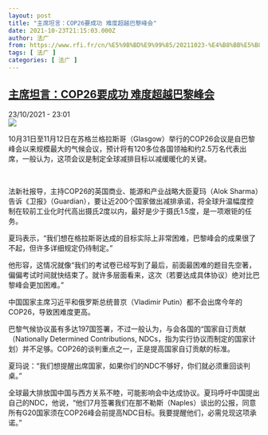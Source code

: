 ```yaml
---
layout: post
title: "主席坦言：COP26要成功 难度超越巴黎峰会"
date: 2021-10-23T21:15:03.000Z
author: 法广
from: https://www.rfi.fr/cn/%E5%9B%BD%E9%99%85/20211023-%E4%B8%BB%E5%B8%AD%E5%9D%A6%E8%A8%80-cop26%E8%A6%81%E6%88%90%E5%8A%9F-%E9%9A%BE%E5%BA%A6%E8%B6%85%E8%B6%8A%E5%B7%B4%E9%BB%8E%E5%B3%B0%E4%BC%9A
tags: [ 法广 ]
categories: [ 法广 ]
---
```

<!--1635023703000-->
[主席坦言：COP26要成功 难度超越巴黎峰会](https://www.rfi.fr/cn/%E5%9B%BD%E9%99%85/20211023-%E4%B8%BB%E5%B8%AD%E5%9D%A6%E8%A8%80-cop26%E8%A6%81%E6%88%90%E5%8A%9F-%E9%9A%BE%E5%BA%A6%E8%B6%85%E8%B6%8A%E5%B7%B4%E9%BB%8E%E5%B3%B0%E4%BC%9A)
------

<div>
<div>23/10/2021 - 23:01</div><img src="https://s.rfi.fr/media/display/62b417d4-3444-11ec-8706-005056bfb2b6/cop26-uk.png"><div >                    <p>10月31日至11月12日在苏格兰格拉斯哥（Glasgow）举行的COP26会议是自巴黎峰会以来规模最大的气候会议，预计将有120多位各国领袖和约2.5万名代表出席，一般认为，这项会议是制定全球减排目标以减缓暖化的关键。</p><p> </p><p>法新社报导，主持COP26的英国商业、能源和产业战略大臣夏玛（Alok Sharma）告诉《卫报》（Guardian），要让近200个国家做出减排承诺，将全球升温幅度控制在较前工业化时代高出摄氏2度以内，最好是少于摄氏1.5度，是一项艰钜的任务。</p><p>夏玛表示，“我们想在格拉斯哥达成的目标实际上非常困难，巴黎峰会的成果很了不起，但许多详细规定仍待制定。”</p><p>他形容，这情况就像“我们的考试卷已经写到了最后，前面最困难的题目先空著，偏偏考试时间就快结束了。就许多层面看来，这次（若要达成具体协议）绝对比巴黎峰会更加困难。”</p><p>中国国家主席习近平和俄罗斯总统普京（Vladimir Putin）都不会出席今年的COP26，导致困难度更高。</p><p>巴黎气候协议虽有多达197国签署，不过一般认为，与会各国的“国家自订贡献（Nationally Determined Contributions, NDCs，指为实行协议而制定的国家计划）并不足够。COP26的谈判重点之一，正是提高国家自订贡献的标准。</p><p>夏玛说：“我们想提醒出席国家，如果你们的NDC不够好，你们就必须重回谈判桌。”</p><p>全球最大排放国中国与西方关系不睦，可能影响会中达成协议。夏玛呼吁中国提出自己的NDC，他说，“他们7月签署我们在那不勒斯（Naples）谈出的公报，同意所有G20国家须在COP26峰会前提高NDC目标。我要提醒他们，必需兑现这项承诺。”</p>                                            <div data-selfpromo-newsletter>    </div>    <div data-selfpromo-app>    </div>                </div>
</div>
